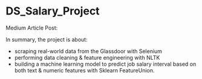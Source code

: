 # DS_Salary_Project

Medium Article Post: 

In summary, the project is about:
- scraping real-world data from the Glassdoor with Selenium
- performing data cleaning & feature engineering with NLTK
- building a machine learning model to predict job salary interval based on both text & numeric features with Sklearn FeatureUnion. 

